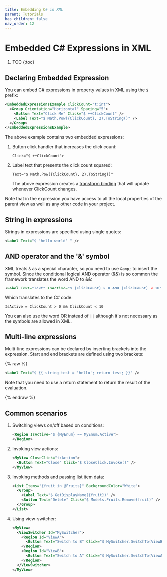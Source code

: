 ```yaml
---
title: Embedding C# in XML
parent: Tutorials
has_children: false
nav_order: 12
---
```

# Embedded C# Expressions in XML

1. TOC
{:toc}

## Declaring Embedded Expression

You can embed C# expressions in property values in XML using the `$` prefix:

```xml
<EmbeddedExpressionsExample ClickCount="t:int">
  <Group Orientation="Horizontal" Spacing="5"> 
    <Button Text="Click Me" Click="$ ++ClickCount" />
    <Label Text="$ Math.Pow({ClickCount}, 2).ToString()" />
  </Group> 
</EmbeddedExpressionsExample>

```

The above example contains two embedded expressions:

1. Button click handler that increases the click count:

   `Click="$ ++ClickCount">` 

2. Label text that presents the click count squared: 

   `Text="$ Math.Pow({ClickCount}, 2).ToString()"`

   The above expression creates a [transform binding](DataBinding#multi-binding--transform-binding) that will update whenever ClickCount changes. 

Note that in the expression you have access to all the local properties of the parent view as well as any other code in your project. 



## String in expressions

Strings in expressions are specified using single quotes:

```xml
<Label Text="$ 'hello world' " /> 
```



## AND operator and the '&' symbol

XML treats `&` as a special character, so you need to use `&amp;` to insert the symbol. Since the conditional logical AND operator (&&) is so common the framework translates the word AND to &&:

```xml
<Label Text="Text" IsActive="$ {ClickCount} > 0 AND {ClickCount} < 10" /> 
```

Which translates to the C# code:  

`IsActive = ClickCount > 0 && ClickCount < 10`

You can also use the word OR instead of `||`  although it's not necessary as the symbols are allowed in XML. 



## Multi-line expressions

Multi-line expressions can be declared by inserting brackets into the expression. Start and end brackets are defined using two brackets:

{% raw %}

```xml
<Label Text="$ {{ string test = 'hello'; return test; }}" /> 
```

Note that you need to use a return statement to return the result of the evaluation.

{% endraw %}

## Common scenarios

1. Switching views on/off based on conditions:

   ```xml
   <Region IsActive="$ {MyEnum} == MyEnum.Active"> 
   </Region>
   ```

2. Invoking view actions:

   ```xml
   <MyView CloseClick="t:Action">
     <Button Text="Close" Click="$ CloseClick.Invoke()" />
   </MyView>
   ```

3. Invoking methods and passing list item data:

   ```xml
   <List Items="{fruit in @Fruits}" BackgroundColor="White">
     <Group>
       <Label Text="$ GetDisplayName({fruit})" />
       <Button Text="Delete" Click="$ Models.Fruits.Remove(fruit)" />
     </Group>
   </List>
   ```

4. Using view-switcher:

   ```xml
   <MyView>
     <ViewSwitcher Id="MySwitcher">
       <Region Id="ViewA">
         <Button Text="Switch to B" Click="$ MySwitcher.SwitchTo(ViewB)" />
       </Region>
       <Region Id="ViewB">
         <Button Text="Switch to A" Click="$ MySwitcher.SwitchTo(ViewA)" />
       </Region>
     </ViewSwitcher>
   </MyView>
   ```

   